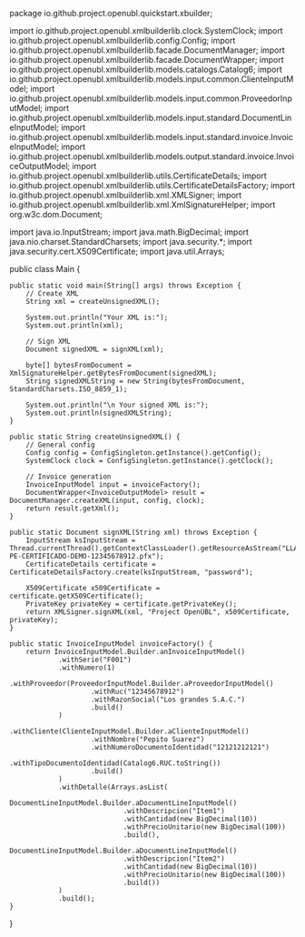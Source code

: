 package io.github.project.openubl.quickstart.xbuilder;

import io.github.project.openubl.xmlbuilderlib.clock.SystemClock;
import io.github.project.openubl.xmlbuilderlib.config.Config;
import io.github.project.openubl.xmlbuilderlib.facade.DocumentManager;
import io.github.project.openubl.xmlbuilderlib.facade.DocumentWrapper;
import io.github.project.openubl.xmlbuilderlib.models.catalogs.Catalog6;
import io.github.project.openubl.xmlbuilderlib.models.input.common.ClienteInputModel;
import io.github.project.openubl.xmlbuilderlib.models.input.common.ProveedorInputModel;
import io.github.project.openubl.xmlbuilderlib.models.input.standard.DocumentLineInputModel;
import io.github.project.openubl.xmlbuilderlib.models.input.standard.invoice.InvoiceInputModel;
import io.github.project.openubl.xmlbuilderlib.models.output.standard.invoice.InvoiceOutputModel;
import io.github.project.openubl.xmlbuilderlib.utils.CertificateDetails;
import io.github.project.openubl.xmlbuilderlib.utils.CertificateDetailsFactory;
import io.github.project.openubl.xmlbuilderlib.xml.XMLSigner;
import io.github.project.openubl.xmlbuilderlib.xml.XmlSignatureHelper;
import org.w3c.dom.Document;

import java.io.InputStream;
import java.math.BigDecimal;
import java.nio.charset.StandardCharsets;
import java.security.*;
import java.security.cert.X509Certificate;
import java.util.Arrays;

public class Main {

    public static void main(String[] args) throws Exception {
        // Create XML
        String xml = createUnsignedXML();

        System.out.println("Your XML is:");
        System.out.println(xml);

        // Sign XML
        Document signedXML = signXML(xml);

        byte[] bytesFromDocument = XmlSignatureHelper.getBytesFromDocument(signedXML);
        String signedXMLString = new String(bytesFromDocument, StandardCharsets.ISO_8859_1);

        System.out.println("\n Your signed XML is:");
        System.out.println(signedXMLString);
    }

    public static String createUnsignedXML() {
        // General config
        Config config = ConfigSingleton.getInstance().getConfig();
        SystemClock clock = ConfigSingleton.getInstance().getClock();

        // Invoice generation
        InvoiceInputModel input = invoiceFactory();
        DocumentWrapper<InvoiceOutputModel> result = DocumentManager.createXML(input, config, clock);
        return result.getXml();
    }

    public static Document signXML(String xml) throws Exception {
        InputStream ksInputStream = Thread.currentThread().getContextClassLoader().getResourceAsStream("LLAMA-PE-CERTIFICADO-DEMO-12345678912.pfx");
        CertificateDetails certificate = CertificateDetailsFactory.create(ksInputStream, "password");

        X509Certificate x509Certificate = certificate.getX509Certificate();
        PrivateKey privateKey = certificate.getPrivateKey();
        return XMLSigner.signXML(xml, "Project OpenUBL", x509Certificate, privateKey);
    }

    public static InvoiceInputModel invoiceFactory() {
        return InvoiceInputModel.Builder.anInvoiceInputModel()
                .withSerie("F001")
                .withNumero(1)
                .withProveedor(ProveedorInputModel.Builder.aProveedorInputModel()
                        .withRuc("12345678912")
                        .withRazonSocial("Los grandes S.A.C.")
                        .build()
                )
                .withCliente(ClienteInputModel.Builder.aClienteInputModel()
                        .withNombre("Pepito Suarez")
                        .withNumeroDocumentoIdentidad("12121212121")
                        .withTipoDocumentoIdentidad(Catalog6.RUC.toString())
                        .build()
                )
                .withDetalle(Arrays.asList(
                        DocumentLineInputModel.Builder.aDocumentLineInputModel()
                                .withDescripcion("Item1")
                                .withCantidad(new BigDecimal(10))
                                .withPrecioUnitario(new BigDecimal(100))
                                .build(),
                        DocumentLineInputModel.Builder.aDocumentLineInputModel()
                                .withDescripcion("Item2")
                                .withCantidad(new BigDecimal(10))
                                .withPrecioUnitario(new BigDecimal(100))
                                .build())
                )
                .build();
    }

}